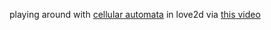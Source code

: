 playing around with [cellular automata](https://mathworld.wolfram.com/ElementaryCellularAutomaton.html) in love2d via [this video](https://www.youtube.com/watch?v=Ggxt06qSAe4)
